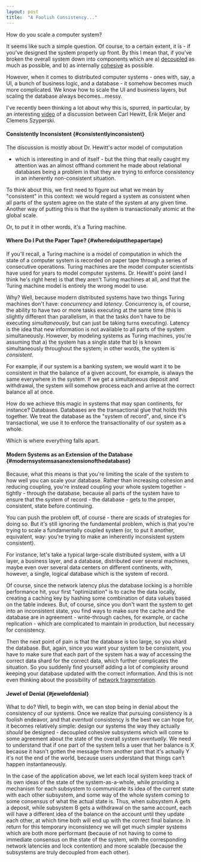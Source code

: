 ```yaml
---
layout: post
title:  "A Foolish Consistency..."
---
```


How do you scale a computer system?

It seems like such a simple question. Of course, to a certain extent, it
is - if you\'ve designed the system properly up front. By this I mean
that, if you\'ve broken the overall system down into components which
are a)
[decoupled](http://en.wikipedia.org/wiki/Coupling_(computer_science)) as
much as possible, and b) as internally
[cohesive](http://en.wikipedia.org/wiki/Cohesion_(computer_science)) as
possible.

However, when it comes to distributed computer systems - ones with, say,
a UI, a bunch of business logic, and a database - it somehow becomes
much more complicated. We know how to scale the UI and business layers,
but scaling the database always becomes\...messy.

I\'ve recently been thinking a lot about why this is, spurred, in
particular, by an interesting
[video](http://channel9.msdn.com/Shows/Going+Deep/Hewitt-Meijer-and-Szyperski-The-Actor-Model-everything-you-wanted-to-know-but-were-afraid-to-ask)
of a discussion between Carl Hewitt, Erik Meijer and Clemens Szyperski.

#### Consistently Inconsistent {#consistentlyinconsistent}

The discussion is mostly about Dr. Hewitt\'s actor model of computation
- which is interesting in and of itself - but the thing that really
caught my attention was an almost offhand comment he made about
relational databases being a problem in that they are trying to enforce
consistency in an inherently non-consistent situation.

To think about this, we first need to figure out what we mean by
\"consistent\" in this context: we would regard a system as consistent
when all parts of the system agree on the state of the system at any
given time. Another way of putting this is that the system is
transactionally atomic at the global scale.

Or, to put it in other words, it\'s a Turing machine.

#### Where Do I Put the Paper Tape? {#wheredoiputthepapertape}

If you\'ll recall, a Turing machine is a model of computation in which
the state of a computer system is recorded on paper tape through a
series of consecutive operations. Turing machines are the model computer
scientists have used for years to model computer systems. Dr. Hewitt\'s
point (and I think he\'s right here) is that they aren\'t Turing
machines at all, and that the Turing machine model is entirely the wrong
model to use.

Why? Well, because modern distributed systems have two things Turing
machines don\'t have: *concurrency* and *latency*. Concurrency is, of
course, the ability to have two or more tasks executing at the same time
(this is slightly different than parallelism, in that the tasks don\'t
have to be executing *simultaneously*, but can just be taking turns
executing). Latency is the idea that new information is not available to
all parts of the system simultaneously. However, by modeling systems as
Turing machines, you\'re assuming that a) the system has a single state
that b) is known simultaneously throughout the system; in other words,
the system is *consistent*.

For example, if our system is a banking system, we would want it to be
consistent in that the balance of a given account, for example, is
always the same everywhere in the system. If we get a simultaneous
deposit and withdrawal, the system will somehow process each and arrive
at the correct balance all at once.

How do we achieve this magic in systems that may span continents, for
instance? Databases. Databases are the transactional glue that holds
this together. We treat the database as the \"system of record\", and,
since it\'s transactional, we use it to enforce the transactionality of
our system as a whole.

Which is where everything falls apart.

#### Modern Systems as an Extension of the Database {#modernsystemsasanextensionofthedatabase}

Because, what this means is that you\'re limiting the scale of the
system to how well you can scale your database. Rather than increasing
cohesion and reducing coupling, you\'re instead coupling your whole
system together - tightly - through the database, because all parts of
the system have to ensure that the system of record - the database -
gets to the proper, consistent, state before continuing.

You can push the problem off, of course - there are scads of strategies
for doing so. But it\'s still ignoring the fundamental problem, which is
that you\'re trying to scale a fundamentally coupled system (or, to put
it another, equivalent, way: you\'re trying to make an inherently
inconsistent system consistent).

For instance, let\'s take a typical large-scale distributed system, with
a UI layer, a business layer, and a database, distributed over several
machines, maybe even over several data centers on different continents,
with, however, a single, logical database which is the system of record.

Of course, since the network latency plus the database locking is a
horrible performance hit, your first \"optimization\" is to cache the
data locally, creating a caching key by hashing some combination of data
values based on the table indexes. But, of course, since you don\'t want
the system to get into an inconsistent state, you find ways to make sure
the cache and the database are in agreement - write-through caches, for
example, or cache replication - which are complicated to maintain in
production, but necessary for consistency.

Then the next point of pain is that the database is too large, so you
shard the database. But, again, since you want your system to be
consistent, you have to make sure that each part of the system has a way
of accessing the correct data shard for the correct data, which further
complicates the situation. So you suddenly find yourself adding a lot of
complexity around keeping your database updated with the correct
information. And this is not even thinking about the possibility of
[network fragmentation](http://en.wikipedia.org/wiki/CAP_theorem).

#### Jewel of Denial {#jewelofdenial}

What to do? Well, to begin with, we can stop being in denial about the
consistency of our systems. Once we realize that pursuing consistency is
a foolish endeavor, and that *eventual* consistency is the best we can
hope for, it becomes relatively simple: design our systems the way they
actually *should* be designed - decoupled cohesive subsystems which will
come to some agreement about the state of the overall system
*eventually*. We need to understand that if one part of the system tells
a user that her balance is X because it hasn\'t gotten the message from
another part that it\'s actually Y it\'s not the end of the world,
because users understand that things can\'t happen instantaneously.

In the case of the application above, we let each local system keep
track of its own ideas of the state of the system-as-a-whole, while
providing a mechanism for each subsystem to communicate its idea of the
current state with each other subsystem, and some way of the whole
system coming to some consensus of what the actual state is. Thus, when
subsystem A gets a deposit, while subsystem B gets a withdrawal on the
same account, each will have a different idea of the balance on the
account until they update each other, at which time both will end up
with the correct final balance. In return for this temporary
inconsistency we will get much simpler systems which are both more
performant (because of not having to come to immediate consensus on the
state of the system, with the corresponding network latencies and lock
contention) and more scalable (because the subsystems are truly
decoupled from each other).

